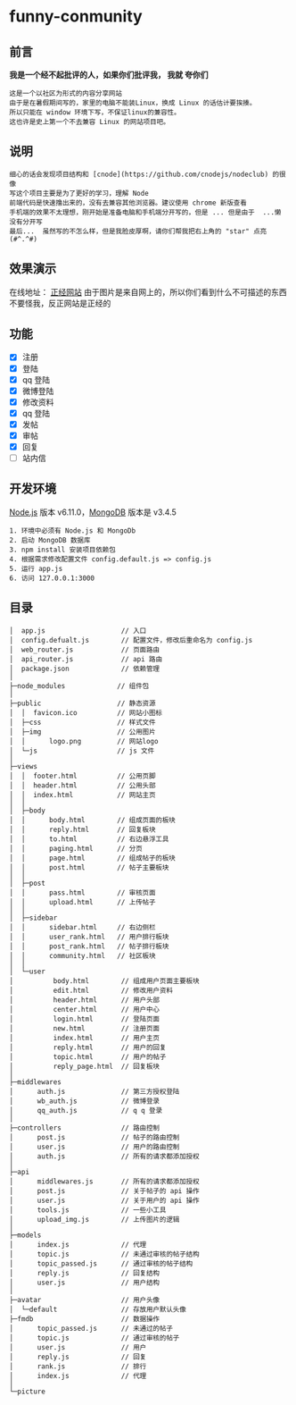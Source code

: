 # funny-conmunity

## 前言
**我是一个经不起批评的人，如果你们批评我， 我就
夸你们**

	这是一个以社区为形式的内容分享网站
	由于是在暑假期间写的，家里的电脑不能装Linux，换成 Linux 的话估计要挨揍。
	所以只能在 window 环境下写，不保证linux的兼容性。
	这也许是史上第一个不去兼容 Linux 的网站项目吧。

## 说明
	细心的话会发现项目结构和 [cnode](https://github.com/cnodejs/nodeclub) 的很像
	写这个项目主要是为了更好的学习，理解 Node
	前端代码是快速撸出来的，没有去兼容其他浏览器。建议使用 chrome 新版查看
	手机端的效果不太理想，刚开始是准备电脑和手机端分开写的，但是 ... 但是由于  ...懒 没有分开写
	最后...  虽然写的不怎么样，但是我脸皮厚啊，请你们帮我把右上角的 "star" 点亮 (#^.^#)

## 效果演示
在线地址：  [正经网站](http://www.dounide.com) 由于图片是来自网上的，所以你们看到什么不可描述的东西不要怪我，反正网站是正经的

## 功能
- [x] 注册
- [x] 登陆
- [x] qq 登陆
- [x] 微博登陆
- [x] 修改资料
- [x] qq 登陆
- [x] 发帖
- [x] 审帖
- [x] 回复
- [ ] 站内信

## 开发环境
 [Node.js](https://nodejs.org) 版本  v6.11.0，[MongoDB](https://www.mongodb.org) 版本是 v3.4.5
```
1. 环境中必须有 Node.js 和 MongoDb
2. 启动 MongoDB 数据库
3. npm install 安装项目依赖包
4. 根据需求修改配置文件 config.default.js => config.js
5. 运行 app.js
6. 访问 127.0.0.1:3000
```

## 目录
```
│  app.js                   // 入口
│  config.defualt.js        // 配置文件，修改后重命名为 config.js
│  web_router.js            // 页面路由
│  api_router.js            // api 路由
│  package.json             // 依赖管理
│
├─node_modules             // 组件包
│
├─public                   // 静态资源
│  │  favicon.ico          // 网站小图标
│  ├─css                   // 样式文件
│  ├─img                   // 公用图片
│  │      logo.png         // 网站logo
│  └─js                    // js 文件
│
├─views
│  │  footer.html          // 公用页脚
│  │  header.html          // 公用头部
│  │  index.html           // 网站主页
│  │
│  ├─body
│  │      body.html        // 组成页面的板块
│  │      reply.html       // 回复板块
│  │      to.html          // 右边悬浮工具
│  │      paging.html      // 分页
│  │      page.html        // 组成帖子的板块
│  │      post.html        // 帖子主要板块
│  │
│  ├─post
│  │      pass.html        // 审核页面
│  │      upload.html      // 上传帖子
│  │
│  ├─sidebar
│  │      sidebar.html     // 右边侧栏
│  │      user_rank.html   // 用户排行板块
│  │      post_rank.html   // 帖子排行板块
│  │      community.html   // 社区板块
│  │
│  └─user
│          body.html        // 组成用户页面主要板块
│          edit.html        // 修改用户资料
│          header.html      // 用户头部
│          center.html      // 用户中心
│          login.html       // 登陆页面
│          new.html         // 注册页面
│          index.html       // 用户主页
│          reply.html       // 用户的回复
│          topic.html       // 用户的帖子
│          reply_page.html  // 回复板块
│
├─middlewares
│      auth.js              // 第三方授权登陆
│      wb_auth.js           // 微博登录
│      qq_auth.js           // q q 登录
│
├─controllers               // 路由控制
│      post.js              // 帖子的路由控制
│      user.js              // 用户的路由控制
│      auth.js              // 所有的请求都添加授权
│
├─api
│      middlewares.js       // 所有的请求都添加授权
│      post.js              // 关于帖子的 api 操作
│      user.js              // 关于用户的 api 操作
│      tools.js             // 一些小工具
│      upload_img.js        // 上传图片的逻辑
│
├─models
│      index.js             // 代理
│      topic.js             // 未通过审核的帖子结构
│      topic_passed.js      // 通过审核的帖子结构
│      reply.js             // 回复结构
│      user.js              // 用户结构
│
├─avatar                    // 用户头像
│  └─default                // 存放用户默认头像
├─fmdb                      // 数据操作
│      topic_passed.js      // 未通过的帖子
│      topic.js             // 通过审核的帖子
│      user.js              // 用户
│      reply.js             // 回复
│      rank.js              // 排行
│      index.js             // 代理
│
└─picture
```
